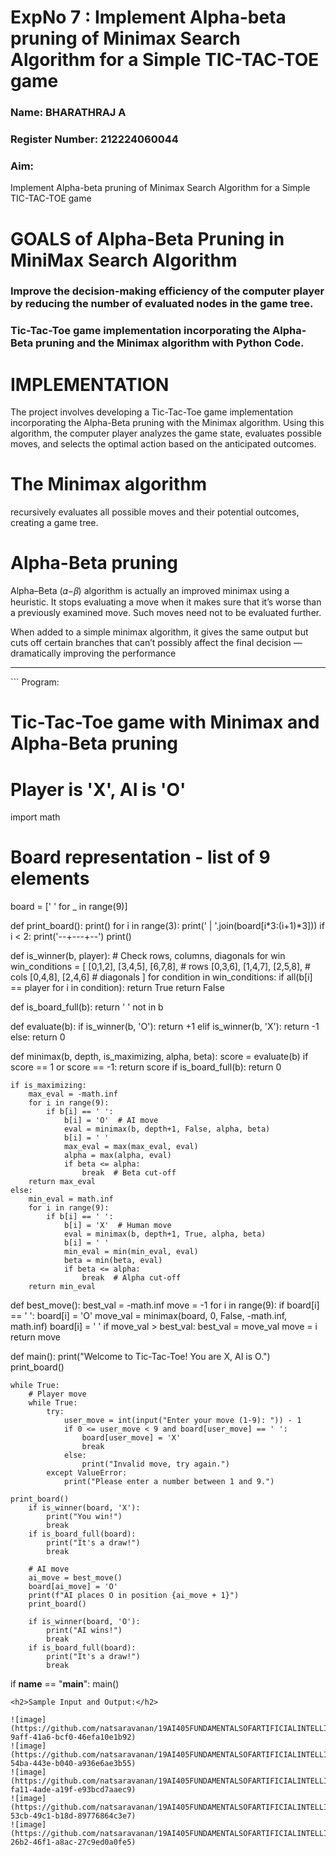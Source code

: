 <h1>ExpNo 7 : Implement Alpha-beta pruning of Minimax Search Algorithm for a Simple TIC-TAC-TOE game</h1> 
<h3>Name: BHARATHRAJ A      </h3>
<h3>Register Number: 212224060044           </h3>
<H3>Aim:</H3>
<p>
Implement Alpha-beta pruning of Minimax Search Algorithm for a Simple TIC-TAC-TOE game
</p>
<h1>GOALS of Alpha-Beta Pruning in MiniMax Search Algorithm</h1>

<h3>Improve the decision-making efficiency of the computer player by reducing the number of evaluated nodes in the game tree.</h3>
<h3>Tic-Tac-Toe game implementation incorporating the Alpha-Beta pruning and the Minimax algorithm with Python Code.</h3>
<h1>IMPLEMENTATION</h1>

The project involves developing a Tic-Tac-Toe game implementation incorporating the Alpha-Beta pruning with the Minimax algorithm. Using this algorithm, the computer player analyzes the game state, evaluates possible moves, and selects the optimal action based on the anticipated outcomes.

<h1>The Minimax algorithm</h1>

recursively evaluates all possible moves and their potential outcomes, creating a game tree.

<h1>Alpha-Beta pruning</h1>

Alpha–Beta (𝛼−𝛽) algorithm is actually an improved minimax using a heuristic. It stops evaluating a move when it makes sure that it’s worse than a previously examined move. Such moves need not to be evaluated further.

When added to a simple minimax algorithm, it gives the same output but cuts off certain branches that can’t possibly affect the final decision — dramatically improving the performance
<hr>
```
Program:

# Tic-Tac-Toe game with Minimax and Alpha-Beta pruning
# Player is 'X', AI is 'O'

import math

# Board representation - list of 9 elements
board = [' ' for _ in range(9)]

def print_board():
    print()
    for i in range(3):
        print(' | '.join(board[i*3:(i+1)*3]))
        if i < 2:
            print('--+---+--')
    print()

def is_winner(b, player):
    # Check rows, columns, diagonals for win
    win_conditions = [
        [0,1,2], [3,4,5], [6,7,8], # rows
        [0,3,6], [1,4,7], [2,5,8], # cols
        [0,4,8], [2,4,6]           # diagonals
    ]
    for condition in win_conditions:
        if all(b[i] == player for i in condition):
            return True
    return False

def is_board_full(b):
    return ' ' not in b

def evaluate(b):
    if is_winner(b, 'O'):
        return +1
    elif is_winner(b, 'X'):
        return -1
    else:
        return 0

def minimax(b, depth, is_maximizing, alpha, beta):
    score = evaluate(b)
    if score == 1 or score == -1:
        return score
    if is_board_full(b):
        return 0

    if is_maximizing:
        max_eval = -math.inf
        for i in range(9):
            if b[i] == ' ':
                b[i] = 'O'  # AI move
                eval = minimax(b, depth+1, False, alpha, beta)
                b[i] = ' '
                max_eval = max(max_eval, eval)
                alpha = max(alpha, eval)
                if beta <= alpha:
                    break  # Beta cut-off
        return max_eval
    else:
        min_eval = math.inf
        for i in range(9):
            if b[i] == ' ':
                b[i] = 'X'  # Human move
                eval = minimax(b, depth+1, True, alpha, beta)
                b[i] = ' '
                min_eval = min(min_eval, eval)
                beta = min(beta, eval)
                if beta <= alpha:
                    break  # Alpha cut-off
        return min_eval

def best_move():
    best_val = -math.inf
    move = -1
    for i in range(9):
        if board[i] == ' ':
            board[i] = 'O'
            move_val = minimax(board, 0, False, -math.inf, math.inf)
            board[i] = ' '
            if move_val > best_val:
                best_val = move_val
                move = i
    return move

def main():
    print("Welcome to Tic-Tac-Toe! You are X, AI is O.")
    print_board()

    while True:
        # Player move
        while True:
            try:
                user_move = int(input("Enter your move (1-9): ")) - 1
                if 0 <= user_move < 9 and board[user_move] == ' ':
                    board[user_move] = 'X'
                    break
                else:
                    print("Invalid move, try again.")
            except ValueError:
                print("Please enter a number between 1 and 9.")

    print_board()
        if is_winner(board, 'X'):
            print("You win!")
            break
        if is_board_full(board):
            print("It's a draw!")
            break

        # AI move
        ai_move = best_move()
        board[ai_move] = 'O'
        print(f"AI places O in position {ai_move + 1}")
        print_board()

        if is_winner(board, 'O'):
            print("AI wins!")
            break
        if is_board_full(board):
            print("It's a draw!")
            break

if __name__ == "__main__":
    main()
      
   ``` 
<h2>Sample Input and Output:</h2>

![image](https://github.com/natsaravanan/19AI405FUNDAMENTALSOFARTIFICIALINTELLIGENCE/assets/87870499/8d5e329a-9aff-41a6-bcf0-46efa10e1b92)
![image](https://github.com/natsaravanan/19AI405FUNDAMENTALSOFARTIFICIALINTELLIGENCE/assets/87870499/438b242d-54ba-443e-b040-a936e6ae3b55)
![image](https://github.com/natsaravanan/19AI405FUNDAMENTALSOFARTIFICIALINTELLIGENCE/assets/87870499/99a33390-fa11-4ade-a19f-e93bcd7aaec9)
![image](https://github.com/natsaravanan/19AI405FUNDAMENTALSOFARTIFICIALINTELLIGENCE/assets/87870499/440797bd-53cb-49c1-b18d-89776864c3e7)
![image](https://github.com/natsaravanan/19AI405FUNDAMENTALSOFARTIFICIALINTELLIGENCE/assets/87870499/81575a16-26b2-46f1-a8ac-27c9ed0a0fe5)


